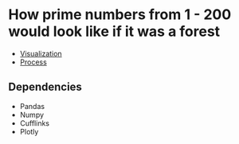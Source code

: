 # How prime numbers from 1 - 200 would look like if it was a forest
* [Visualization](https://htmlpreview.github.io/?https://github.com/hyoaru/prime-number-forest-3d/blob/master/mesh_art_plot.html)
* [Process](https://github.com/hyoaru/prime-number-forest-3d/blob/master/mesh_art.ipynb)

## Dependencies
* Pandas
* Numpy
* Cufflinks
* Plotly
